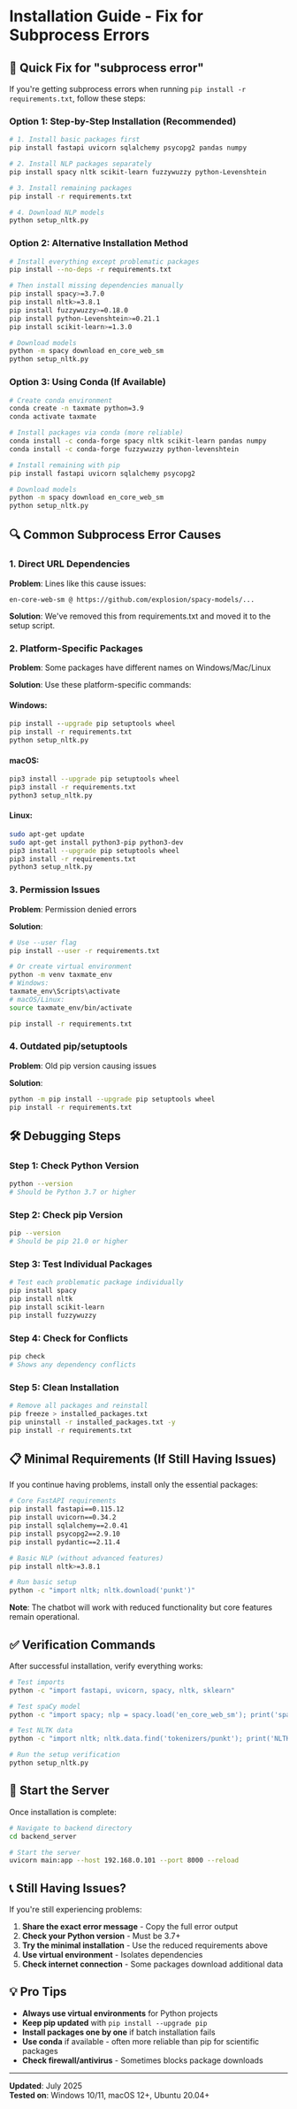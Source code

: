 # Installation Guide - Fix for Subprocess Errors

## 🚨 Quick Fix for "subprocess error"

If you're getting subprocess errors when running `pip install -r requirements.txt`, follow these steps:

### Option 1: Step-by-Step Installation (Recommended)

```bash
# 1. Install basic packages first
pip install fastapi uvicorn sqlalchemy psycopg2 pandas numpy

# 2. Install NLP packages separately
pip install spacy nltk scikit-learn fuzzywuzzy python-Levenshtein

# 3. Install remaining packages
pip install -r requirements.txt

# 4. Download NLP models
python setup_nltk.py
```

### Option 2: Alternative Installation Method

```bash
# Install everything except problematic packages
pip install --no-deps -r requirements.txt

# Then install missing dependencies manually
pip install spacy>=3.7.0
pip install nltk>=3.8.1
pip install fuzzywuzzy>=0.18.0
pip install python-Levenshtein>=0.21.1
pip install scikit-learn>=1.3.0

# Download models
python -m spacy download en_core_web_sm
python setup_nltk.py
```

### Option 3: Using Conda (If Available)

```bash
# Create conda environment
conda create -n taxmate python=3.9
conda activate taxmate

# Install packages via conda (more reliable)
conda install -c conda-forge spacy nltk scikit-learn pandas numpy
conda install -c conda-forge fuzzywuzzy python-levenshtein

# Install remaining with pip
pip install fastapi uvicorn sqlalchemy psycopg2

# Download models
python -m spacy download en_core_web_sm
python setup_nltk.py
```

## 🔍 Common Subprocess Error Causes

### 1. **Direct URL Dependencies**
**Problem**: Lines like this cause issues:
```
en-core-web-sm @ https://github.com/explosion/spacy-models/...
```

**Solution**: We've removed this from requirements.txt and moved it to the setup script.

### 2. **Platform-Specific Packages**
**Problem**: Some packages have different names on Windows/Mac/Linux

**Solution**: Use these platform-specific commands:

#### Windows:
```cmd
pip install --upgrade pip setuptools wheel
pip install -r requirements.txt
python setup_nltk.py
```

#### macOS:
```bash
pip3 install --upgrade pip setuptools wheel
pip3 install -r requirements.txt
python3 setup_nltk.py
```

#### Linux:
```bash
sudo apt-get update
sudo apt-get install python3-pip python3-dev
pip3 install --upgrade pip setuptools wheel
pip3 install -r requirements.txt
python3 setup_nltk.py
```

### 3. **Permission Issues**
**Problem**: Permission denied errors

**Solution**: 
```bash
# Use --user flag
pip install --user -r requirements.txt

# Or create virtual environment
python -m venv taxmate_env
# Windows:
taxmate_env\Scripts\activate
# macOS/Linux:
source taxmate_env/bin/activate

pip install -r requirements.txt
```

### 4. **Outdated pip/setuptools**
**Problem**: Old pip version causing issues

**Solution**:
```bash
python -m pip install --upgrade pip setuptools wheel
pip install -r requirements.txt
```

## 🛠️ Debugging Steps

### Step 1: Check Python Version
```bash
python --version
# Should be Python 3.7 or higher
```

### Step 2: Check pip Version
```bash
pip --version
# Should be pip 21.0 or higher
```

### Step 3: Test Individual Packages
```bash
# Test each problematic package individually
pip install spacy
pip install nltk
pip install scikit-learn
pip install fuzzywuzzy
```

### Step 4: Check for Conflicts
```bash
pip check
# Shows any dependency conflicts
```

### Step 5: Clean Installation
```bash
# Remove all packages and reinstall
pip freeze > installed_packages.txt
pip uninstall -r installed_packages.txt -y
pip install -r requirements.txt
```

## 📋 Minimal Requirements (If Still Having Issues)

If you continue having problems, install only the essential packages:

```bash
# Core FastAPI requirements
pip install fastapi==0.115.12
pip install uvicorn==0.34.2
pip install sqlalchemy==2.0.41
pip install psycopg2==2.9.10
pip install pydantic==2.11.4

# Basic NLP (without advanced features)
pip install nltk>=3.8.1

# Run basic setup
python -c "import nltk; nltk.download('punkt')"
```

**Note**: The chatbot will work with reduced functionality but core features remain operational.

## ✅ Verification Commands

After successful installation, verify everything works:

```bash
# Test imports
python -c "import fastapi, uvicorn, spacy, nltk, sklearn"

# Test spaCy model
python -c "import spacy; nlp = spacy.load('en_core_web_sm'); print('spaCy working!')"

# Test NLTK data
python -c "import nltk; nltk.data.find('tokenizers/punkt'); print('NLTK working!')"

# Run the setup verification
python setup_nltk.py
```

## 🚀 Start the Server

Once installation is complete:

```bash
# Navigate to backend directory
cd backend_server

# Start the server
uvicorn main:app --host 192.168.0.101 --port 8000 --reload
```

## 📞 Still Having Issues?

If you're still experiencing problems:

1. **Share the exact error message** - Copy the full error output
2. **Check your Python version** - Must be 3.7+
3. **Try the minimal installation** - Use the reduced requirements above
4. **Use virtual environment** - Isolates dependencies
5. **Check internet connection** - Some packages download additional data

## 💡 Pro Tips

- **Always use virtual environments** for Python projects
- **Keep pip updated** with `pip install --upgrade pip`
- **Install packages one by one** if batch installation fails
- **Use conda** if available - often more reliable than pip for scientific packages
- **Check firewall/antivirus** - Sometimes blocks package downloads

---

**Updated**: July 2025  
**Tested on**: Windows 10/11, macOS 12+, Ubuntu 20.04+
